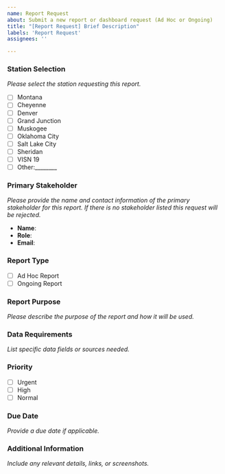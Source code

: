 ```yaml
---
name: Report Request
about: Submit a new report or dashboard request (Ad Hoc or Ongoing)
title: "[Report Request] Brief Description"
labels: 'Report Request'
assignees: ''

---
```


### Station Selection
*Please select the station requesting this report.*
- [ ] Montana
- [ ] Cheyenne
- [ ] Denver
- [ ] Grand Junction
- [ ] Muskogee
- [ ] Oklahoma City
- [ ] Salt Lake City
- [ ] Sheridan
- [ ] VISN 19
- [ ] Other:________

### Primary Stakeholder
*Please provide the name and contact information of the primary stakeholder for this report. If there is no stakeholder listed this request will be rejected.*
- **Name**:
- **Role**:
- **Email**:

### Report Type
- [ ] Ad Hoc Report
- [ ] Ongoing Report

### Report Purpose
*Please describe the purpose of the report and how it will be used.*

### Data Requirements
*List specific data fields or sources needed.*

### Priority
- [ ] Urgent
- [ ] High
- [ ] Normal

### Due Date
*Provide a due date if applicable.*

### Additional Information
*Include any relevant details, links, or screenshots.*

